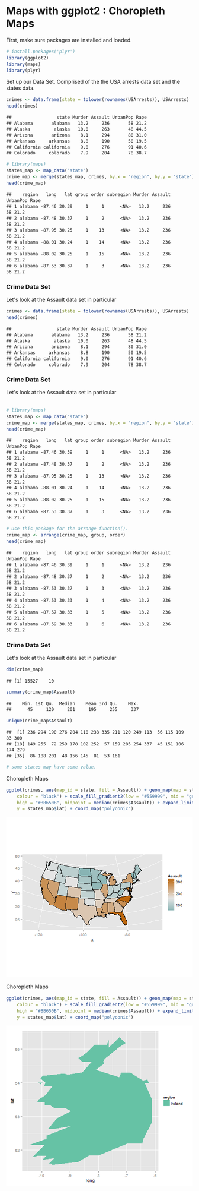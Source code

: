 Maps with ggplot2 : Choropleth Maps
========================================================

First, make sure packages are installed and loaded.


```r
# install.packages('plyr')
library(ggplot2)
library(maps)
library(plyr)
```


Set up our Data Set. Comprised of the the USA arrests data set and the states data.



```r
crimes <- data.frame(state = tolower(rownames(USArrests)), USArrests)
head(crimes)
```

```
##                 state Murder Assault UrbanPop Rape
## Alabama       alabama   13.2     236       58 21.2
## Alaska         alaska   10.0     263       48 44.5
## Arizona       arizona    8.1     294       80 31.0
## Arkansas     arkansas    8.8     190       50 19.5
## California california    9.0     276       91 40.6
## Colorado     colorado    7.9     204       78 38.7
```





```r
# library(maps)
states_map <- map_data("state")
crime_map <- merge(states_map, crimes, by.x = "region", by.y = "state")
head(crime_map)
```

```
##    region   long   lat group order subregion Murder Assault UrbanPop Rape
## 1 alabama -87.46 30.39     1     1      <NA>   13.2     236       58 21.2
## 2 alabama -87.48 30.37     1     2      <NA>   13.2     236       58 21.2
## 3 alabama -87.95 30.25     1    13      <NA>   13.2     236       58 21.2
## 4 alabama -88.01 30.24     1    14      <NA>   13.2     236       58 21.2
## 5 alabama -88.02 30.25     1    15      <NA>   13.2     236       58 21.2
## 6 alabama -87.53 30.37     1     3      <NA>   13.2     236       58 21.2
```


### Crime Data Set
Let's look at the Assault data set in particular


```r
crimes <- data.frame(state = tolower(rownames(USArrests)), USArrests)
head(crimes)
```

```
##                 state Murder Assault UrbanPop Rape
## Alabama       alabama   13.2     236       58 21.2
## Alaska         alaska   10.0     263       48 44.5
## Arizona       arizona    8.1     294       80 31.0
## Arkansas     arkansas    8.8     190       50 19.5
## California california    9.0     276       91 40.6
## Colorado     colorado    7.9     204       78 38.7
```


### Crime Data Set
Let's look at the Assault data set in particular


```r

# library(maps)
states_map <- map_data("state")
crime_map <- merge(states_map, crimes, by.x = "region", by.y = "state")
head(crime_map)
```

```
##    region   long   lat group order subregion Murder Assault UrbanPop Rape
## 1 alabama -87.46 30.39     1     1      <NA>   13.2     236       58 21.2
## 2 alabama -87.48 30.37     1     2      <NA>   13.2     236       58 21.2
## 3 alabama -87.95 30.25     1    13      <NA>   13.2     236       58 21.2
## 4 alabama -88.01 30.24     1    14      <NA>   13.2     236       58 21.2
## 5 alabama -88.02 30.25     1    15      <NA>   13.2     236       58 21.2
## 6 alabama -87.53 30.37     1     3      <NA>   13.2     236       58 21.2
```

```r
# Use this package for the arrange function().
crime_map <- arrange(crime_map, group, order)
head(crime_map)
```

```
##    region   long   lat group order subregion Murder Assault UrbanPop Rape
## 1 alabama -87.46 30.39     1     1      <NA>   13.2     236       58 21.2
## 2 alabama -87.48 30.37     1     2      <NA>   13.2     236       58 21.2
## 3 alabama -87.53 30.37     1     3      <NA>   13.2     236       58 21.2
## 4 alabama -87.53 30.33     1     4      <NA>   13.2     236       58 21.2
## 5 alabama -87.57 30.33     1     5      <NA>   13.2     236       58 21.2
## 6 alabama -87.59 30.33     1     6      <NA>   13.2     236       58 21.2
```


### Crime Data Set
Let's look at the Assault data set in particular


```r
dim(crime_map)
```

```
## [1] 15527    10
```

```r
summary(crime_map$Assault)
```

```
##    Min. 1st Qu.  Median    Mean 3rd Qu.    Max. 
##      45     120     201     195     255     337
```

```r
unique(crime_map$Assault)
```

```
##  [1] 236 294 190 276 204 110 238 335 211 120 249 113  56 115 109  83 300
## [18] 149 255  72 259 178 102 252  57 159 285 254 337  45 151 106 174 279
## [35]  86 188 201  48 156 145  81  53 161
```

```r
# some states may have some value.
```






Choropleth Maps


```r
ggplot(crimes, aes(map_id = state, fill = Assault)) + geom_map(map = states_map, 
    colour = "black") + scale_fill_gradient2(low = "#559999", mid = "grey90", 
    high = "#BB650B", midpoint = median(crimes$Assault)) + expand_limits(x = states_map$long, 
    y = states_map$lat) + coord_map("polyconic")
```

![plot of chunk unnamed-chunk-7](figure/unnamed-chunk-7.png) 


Choropleth Maps


```r
ggplot(crimes, aes(map_id = state, fill = Assault)) + geom_map(map = states_map, 
    colour = "black") + scale_fill_gradient2(low = "#559999", mid = "grey90", 
    high = "#BB650B", midpoint = median(crimes$Assault)) + expand_limits(x = states_map$long, 
    y = states_map$lat) + coord_map("polyconic")
```

![plot of chunk unnamed-chunk-8](figure/unnamed-chunk-8.png) 

